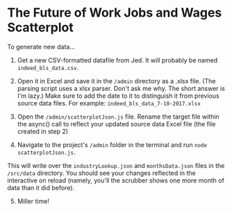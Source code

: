 # The Future of Work Jobs and Wages Scatterplot

To generate new data...

1) Get a new CSV-formatted datafile from Jed. It will probably be named `indeed_bls_data.csv`.

2) Open it in Excel and save it in the `/admin` directory as a .xlsx file. (The parsing script uses a xlsx parser. Don't ask me why. The short answer is I'm lazy.) Make sure to add the date to it to distinguish it from previous source data files. For example: `indeed_bls_data_7-10-2017.xlsx`

3) Open the `/admin/scatterplotJson.js` file. Rename the target file within the async() call to reflect your updated source data Excel file (the file created in step 2)

4) Navigate to the project's `/admin` folder in the terminal and run `node scatterplotJson.js`.

This will write over the `industryLookup.json` and `monthsData.json` files in the `/src/data` directory. You should see your changes reflected in the interactive on reload (namely, you'll the scrubber shows one more month of data than it did before).

5) Miller time!



